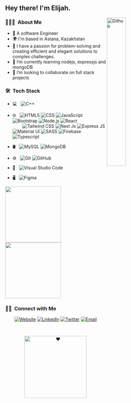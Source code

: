
<h2> Hey there! I'm Elijah.</h2>

<img width="35%" align="right" alt="Github" src="https://media3.giphy.com/media/qgQUggAC3Pfv687qPC/giphy.gif" />

<h3> 👨🏻‍💻 &nbsp;About Me </h3>

- 👋 A software Engineer
- 🌍  I'm based in Astana, Kazakhstan
- 👀 I have a passion for problem-solving and creating efficient and elegant solutions to complex challenges. 
- 🌱 I’m currently learning nodejs, expressjs and mongoDB
- 💞️ I’m looking to collaborate on full stack projects




<h3> 🛠 &nbsp;Tech Stack</h3>

- 💻 &nbsp;
  ![C++](https://img.shields.io/badge/-C++-333333?style=flat&logo=C%2B%2B&logoColor=00599C)
- 🌐 &nbsp;
  ![HTML5](https://img.shields.io/badge/-HTML5-333333?style=flat&logo=HTML5)
  ![CSS](https://img.shields.io/badge/-CSS-333333?style=flat&logo=CSS3&logoColor=1572B6)
  ![JavaScript](https://img.shields.io/badge/-JavaScript-333333?style=flat&logo=javascript)
  ![Bootstrap](https://img.shields.io/badge/-Bootstrap-333333?style=flat&logo=bootstrap&logoColor=563D7C)
  ![Node.js](https://img.shields.io/badge/-Node.js-333333?style=flat&logo=node.js)
  ![React](https://img.shields.io/badge/-React-333333?style=flat&logo=react)
  <br/>
  &nbsp;&nbsp;&nbsp;&nbsp;&nbsp;&nbsp;&nbsp;&nbsp;![Tailwind CSS](https://img.shields.io/badge/-Tailwind%20CSS-333333?style=flat&logo=Tailwindcss)
  ![Next Js](https://img.shields.io/badge/-NextJs-333333?style=flat&logo=nextdotjs)
  ![Express JS](https://img.shields.io/badge/-ExpressJs-333333?style=flat&logo=express)
  ![Material UI](https://img.shields.io/badge/-Material%20UI-333333?style=flat&logo=mui)
  ![SASS](https://img.shields.io/badge/-SASS-333333?style=flat&logo=sass)
  ![Firebase](https://img.shields.io/badge/-Firebase-333333?style=flat&logo=firebase)
  ![Typescript](https://img.shields.io/badge/-Typescript-333333?style=flat&logo=typescript)
  
  
  
- 🛢 &nbsp;
  ![MySQL](https://img.shields.io/badge/-MySQL-333333?style=flat&logo=mysql)
  ![MongoDB](https://img.shields.io/badge/-MongoDB-333333?style=flat&logo=mongodb)
- ⚙️ &nbsp;
  ![Git](https://img.shields.io/badge/-Git-333333?style=flat&logo=git)
  ![GitHub](https://img.shields.io/badge/-GitHub-333333?style=flat&logo=github)
- 🔧 &nbsp;
  ![Visual Studio Code](https://img.shields.io/badge/-Visual%20Studio%20Code-333333?style=flat&logo=visual-studio-code&logoColor=007ACC)
- 🖥 &nbsp;
  ![Figma](https://img.shields.io/badge/-Figma-333333?style=flat&logo=figma)
  <br/>

<a href="https://github.com/babyKokoDev">
  <img height="180em" src="https://github-readme-stats.vercel.app/api?username=babyKokoDev&theme=buefy&show_icons=true" />
  <img height="180em" src="https://github-readme-stats.vercel.app/api/top-langs/?username=babyKokoDev&theme=buefy&layout=compact" />
</a>

<br/>

<h3> 🤝🏻 &nbsp;Connect with Me </h3>

<p align="center">
<a href="https://portfolio-website-babykokodev.vercel.app/"><img alt="Website" src="https://img.shields.io/badge/website-babykokodev.vercel.app-blue?style=flat-square&logo=google-chrome"></a>
<a href="https://www.linkedin.com/in/elijah-aremu-445806151/"><img alt="LinkedIn" src="https://img.shields.io/badge/LinkedIn-Elijah%20Aremu-blue?style=flat-square&logo=linkedin"></a>
<a href="https://twitter.com/Adebay0nle"><img alt="Twitter" src="https://img.shields.io/badge/Twitter-Elijah%20Aremu-blue?style=flat-square&logo=twitter"></a>
<a href="mailto:aremuelija@gmail.com"><img alt="Email" src="https://img.shields.io/badge/Email-aremuelija@gmail.com-blue?style=flat-square&logo=gmail"></a>
</p>


<br/>
<p align="center">
<img width="200px" height="200px" align="" alt="❤" src="https://cdn.dribbble.com/users/23582/screenshots/3319553/paper_clip_love.gif" />
  </p>



<!---
babyKokoDev/babyKokoDev is a ✨ special ✨ repository because its `README.md` (this file) appears on your GitHub profile.
You can click the Preview link to take a look at your changes.
--->
